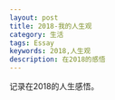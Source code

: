 ```yaml
---
layout: post
title: 2018-我的人生观
category: 生活
tags: Essay
keywords: 2018,人生观
description: 在2018的感悟
---
```


记录在2018的人生感悟。